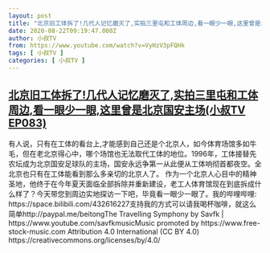 ```yaml
---
layout: post
title: "北京旧工体拆了!几代人记忆磨灭了,实拍三里屯和工体周边,看一眼少一眼,这里曾是北京国安主场(小叔TV EP083)"
date: 2020-08-22T09:19:47.000Z
author: 小叔TV
from: https://www.youtube.com/watch?v=VyHzV3pFQHk
tags: [ 小叔TV ]
categories: [ 小叔TV ]
---
```

<!--1598087987000-->
[北京旧工体拆了!几代人记忆磨灭了,实拍三里屯和工体周边,看一眼少一眼,这里曾是北京国安主场(小叔TV EP083)](https://www.youtube.com/watch?v=VyHzV3pFQHk)
------

<div>
有人说，只有在工体的看台上,才能感到自己还是个北京人，如今体育场馆多如牛毛，但在老北京得心中，哪个场馆也无法取代工体的地位。1996年，工体接替先农坛成为北京国安足球队的主场，国安永远争第一从此便从工体响彻首都夜空。全北京也只有在工体能看到那么多亲切的北京人了。 作为一个北京人心目中的精神圣地，他终于在今年夏天面临全部拆除并重新建设，老工人体育馆现在到底拆成什么样了？今天带您到周边实地探访一下吧，毕竟看一眼少一眼了。我的哔哩哔哩: https://space.bilibili.com/432616227支持我的方式可以请我喝杯咖啡，就这么简单http://paypal.me/beitongThe Travelling Symphony by Savfk | https://www.youtube.com/savfkmusicMusic promoted by https://www.free-stock-music.com Attribution 4.0 International (CC BY 4.0) https://creativecommons.org/licenses/by/4.0/
</div>
